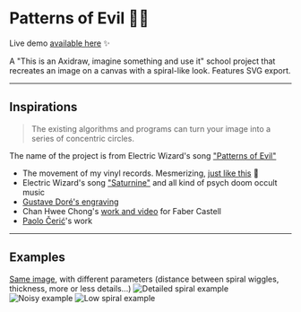# Patterns of Evil 🍥😈

Live demo [available here](https://naomihauret.github.io/patternsofevil/) :sparkles:

A "This is an Axidraw, imagine something and use it" school project that recreates an image on a canvas with a spiral-like look. Features SVG export.

---


## Inspirations

> The existing algorithms and programs can turn your image into a series of concentric circles.

The name of the project is from Electric Wizard's song ["Patterns of Evil"](https://www.youtube.com/watch?v=nUW9fRMCEOA)

- The movement of my vinyl records. Mesmerizing, [just like this](https://vimeo.com/149302777) 🍥
- Electric Wizard's song ["Saturnine"](https://www.youtube.com/watch?v=5NY7a9kMvPY) and all kind of psych doom occult music
- [Gustave Doré's engraving](http://www.worldofdante.org/gallery_dore.html)
- Chan Hwee Chong's [work and video](https://www.youtube.com/watch?v=bHrjn8kAnqk) for Faber Castell
- [Paolo Čerić](http://patakk.tumblr.com/)'s work

---

## Examples

[Same image](https://i.pinimg.com/564x/3c/46/bf/3c46bf71a65ce7fad7d37bc0a72dfe80.jpg), with different parameters (distance between spiral wiggles, thickness, more or less details...)
![Detailed spiral example](https://i.imgur.com/Y5j4GmS.png)
![Noisy example](https://i.imgur.com/mU0mCzd.png)
![Low spiral example](https://i.imgur.com/BAuwv0r.png)
